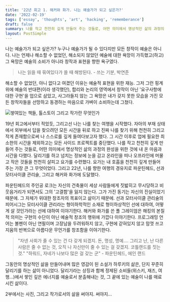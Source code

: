 ```yaml
---
title: '22년 회고 1. 해커와 화가. 나는 예술가가 되고 싶은가?'
date: '2022-02-19'
tags: ['essay', 'thoughts', 'art', 'hacking', 'rememberance']
draft: false
summary: 나를 작고 천천히 깊게 만들어 주는 것들로, 어떤 의미에서 명상적인 삶의 과정의 완성을 위한 것에 내 온 마음과 시간을 다했다. 달리기를 하고 넘치는 정보에 눈을 감고 온라인을 떠나 오프라인에 머물고 작은 것들을 천천히 살피고 요가를 수련했다.
layout: PostSimple
---
```


나는 예술가가 되고 싶은가? 누구나 예술가가 될 수 있다지만 모든 창작이 예술은 아니다. 나는 언제나 해소할 수 없었던, 해소되지 않았던 예술에 대한 욕망이 가득했고(하고) 그 욕망은 예술의 소비가 아니라 창작과 표현을 향한 욕구였다. 

> 나는 읽을 때 묶여있다가 쓸 때 해방된다. - 쓰는 기분, 박연준

해소할 수 없었던, 아니 없다고 여겼던 이유는 예술적 표현을 위한 재능. 그저 그런 핑계 위에 예술의 반대편(이라 생각했던), 합리와 논리의 영역에서 창작이 아닌 '요구사항에 대한 구현'을 업으로 삼았고, 사그라들지 않는 그 욕망은 내가 갖지 못한 모습을 가진 모든 창작자들을 선망하고 동경하는 마음으로 가벼이 소비하는데 그쳤다.

![쌓여있는 책들, 톨스토이 그리고 작가란 무엇인가](/static/images/blog/remember-2022-1.jpg)

19년 회고에서부터 적었듯, 그리고선 나는 나를 찾는 여행을 시작했다. 자아의 부재 상태에서 외부에서 답을 찾으려던 모든 시간을 뒤로 하고 진짜 나를 찾기 위해 천천히 그리고 작게 존재함으로써 나 스스로를 깊게 들여다보고자 했다. 그 시간 이후로 업에 필요한 최소한의 시간을 제외하고는 모든 사이드 프로젝트를 중단했다. 나를 작고 천천히 깊게 만들어 주는 것들로, 어떤 의미에서 명상적인 삶의 과정의 완성을 위한 것에 내 온 마음과 시간을 다했다. 달리기를 하고 넘치는 정보에 눈을 감고 온라인을 떠나 오프라인에 머물고 작은 것들을 천천히 살피고 요가를 수련했다. 요가는 내 호흡을 천천히 깊게 만들어 주는 가장 큰 그 무엇이었다. 그리고 22년, 나를 향한 여행의 경유지로 파운틴헤드, 선과 모터사이클 관리술, 그리고 해커와 화가에 도달했다.

파운틴헤드의 주인공 로크는 자신의 건축물이 세상 사람들에게 짓밟히고 무시당하고 비웃음거리가 되면서도 그의 '고결함'을 잃지 않는다. 그가 가진 동기는 자신의 진실이었기 때문에. 그 자체가 위대한 창조자의 목표이고 삶이기 때문에. 선과 모터사이클 관리술의 피어시그는 모터사이클 관리라는 형이하학적인 소재로 형이하상적인 선에 대하여, 어떻게 살 것인가라는 선에 대하여 이야기한다. 해커와 화가를 쓴 폴 그레이엄은 해킹의 본질적 의미는 구현의 수단이 아닌 예술적 창조의 행위에 가깝다 이야기한다. 프로그래밍 언어는 볼펜이 아닌 연필이며 고장남을 두려워하지 않고, 구현에 갇혀있지 않고 맘껏 쓰고 지움의 반복으로 아름다운 무언가를 창조함을 이야기한다.

> "자넨 사회가 줄 수 있는 건 다 갖게 되겠지. 돈, 명성, 명예.... 그리고 난, 난 다른 사람은 줄 수 없는 것, 오직 나 자신만이 줄 수 있는 걸 갖겠지. 코틀랜드를 짓는 것." "하워드, 자네가 나보다 많은 걸 갖는 군" - 파운틴헤드, 에인 랜드

그동안의 명상적인 삶을 만들어내며 많은 영감이 된 소설가 하루키의 삶은, 단지 꾸준히 달리기를 하는 삶이 아니었다. 달리기라는 상징과 함께 정제된 소비들(위스키, 재즈, 여행...)에서 쌓인 깊은 에너지를 예술로서 분출해내는 것, 그 끝에 있는 예술이 나를 매료시킨 삶이다.

2부에서는 사진, 그리고 작가로서의 삶을 써야지. 써야지...